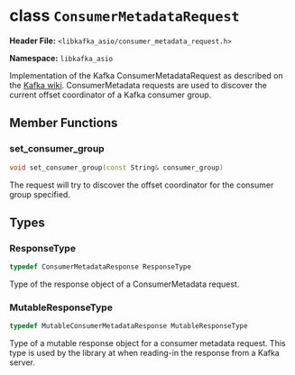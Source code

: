 
class `ConsumerMetadataRequest`
===============================

**Header File:** `<libkafka_asio/consumer_metadata_request.h>`

**Namespace:** `libkafka_asio`

Implementation of the Kafka ConsumerMetadataRequest as described on the 
[Kafka wiki](https://cwiki.apache.org/confluence/display/KAFKA/A+Guide+To+The+Kafka+Protocol#AGuideToTheKafkaProtocol-ConsumerMetadataRequest).
ConsumerMetadata requests are used to discover the current offset coordinator
of a Kafka consumer group.


Member Functions
----------------

### set_consumer_group
```cpp
void set_consumer_group(const String& consumer_group)
```

The request will try to discover the offset coordinator for the consumer group
specified.


Types
-----

### ResponseType
```cpp
typedef ConsumerMetadataResponse ResponseType
```

Type of the response object of a ConsumerMetadata request.


### MutableResponseType
```cpp
typedef MutableConsumerMetadataResponse MutableResponseType
```

Type of a mutable response object for a consumer metadata request. This type is 
used by the library at when reading-in the response from a Kafka server.
